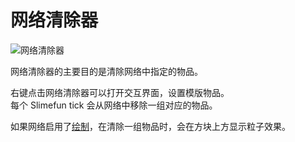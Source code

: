 # 网络清除器

![网络清除器](https://gzassets.cn/minecraft/plugin/slimefun/wiki/addons/images/networks/network-purger.png ':size=25%')

网络清除器的主要目的是清除网络中指定的物品。

右键点击网络清除器可以打开交互界面，设置模版物品。  
每个 Slimefun tick 会从网络中移除一组对应的物品。

如果网络启用了[绘制](./Network-Crayon)，在清除一组物品时，会在方块上方显示粒子效果。
